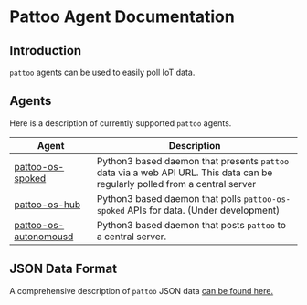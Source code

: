 # Pattoo Agent Documentation

## Introduction

`pattoo` agents can be used to easily poll IoT data.

## Agents
Here is a description of currently supported `pattoo` agents.

| Agent | Description                    |
|--|--|
|[pattoo-os-spoked](PATTOO-OS.md)| Python3 based daemon that presents `pattoo` data via a web API URL. This data can be regularly polled from a central server|
|[pattoo-os-hub](PATTOO-OS.md)| Python3 based daemon that polls `pattoo-os-spoked` APIs for data. (Under development)|
|[pattoo-os-autonomousd](PATTOO-OS.md)| Python3 based daemon that posts  `pattoo` to a central server.|

## JSON Data Format

A comprehensive description of `pattoo` JSON data [ can be found here.](DATA.md)
